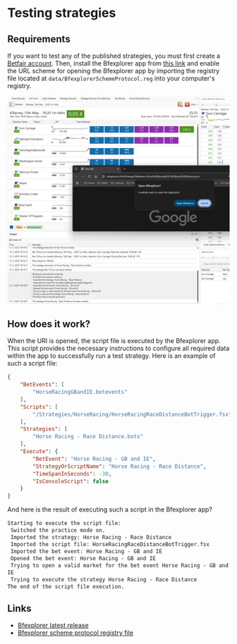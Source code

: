 # Testing strategies

## Requirements

If you want to test any of the published strategies, you must first create a [Betfair account](https://register.betfair.com/account/registration). Then, install the Bfexplorer app from [this link](https://drive.google.com/file/d/1_Ta7K3Spv9WoPV_m5GLzQvJm9x8GqN_J/view?usp=sharing) and enable the URL scheme for opening the Bfexplorer app by importing the registry file located at `data/BfexplorerSchemeProtocol.reg` into your computer's registry.

![Open Bfexplorer!](/docs/images/OpenBfexplorerURI.png "Open Bfexplorer")

## How does it work?

When the URI is opened, the script file is executed by the Bfexplorer app. This script provides the necessary instructions to configure all required data within the app to successfully run a test strategy.
Here is an example of such a script file:

```json
{
    "BetEvents": [
        "HorseRacingGBandIE.betevents"
    ],
    "Scripts": [
        "/Strategies/HorseRacing/HorseRacingRaceDistanceBotTrigger.fsx"
    ],
    "Strategies": [
        "Horse Racing - Race Distance.bots"
    ],
    "Execute": {
        "BetEvent": "Horse Racing - GB and IE",
        "StrategyOrScriptName": "Horse Racing - Race Distance",
        "TimeSpanInSeconds": -30,
        "IsConsoleScript": false
    }
}
```

And here is the result of executing such a script in the Bfexplorer app?

```
Starting to execute the script file:
 Switched the practice mode on.
 Imported the strategy: Horse Racing - Race Distance
 Imported the script file: HorseRacingRaceDistanceBotTrigger.fsx
 Imported the bet event: Horse Racing - GB and IE
 Opened the bet event: Horse Racing - GB and IE
 Trying to open a valid market for the bet event Horse Racing - GB and IE
 Trying to execute the strategy Horse Racing - Race Distance
The end of the script file execution.
```

## Links

* [Bfexplorer latest release](http://Bfexplorer.net/Community/BlogContent/596#Bfexplorer%202025%20Preview)
* [Bfexplorer scheme protocol registry file](https://github.com/StefanBelo/BetfairAiTrading/blob/main/data/BfexplorerSchemeProtocol.reg)